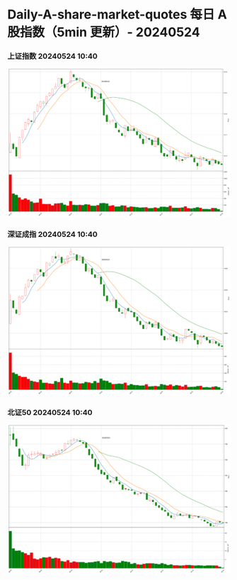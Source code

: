 
# Daily-A-share-market-quotes 每日 A 股指数（5min 更新）- 20240524

### 上证指数 20240524 10:40
![](./fig/2024/5/20240524-sh000001.png)

### 深证成指 20240524 10:40
![](./fig/2024/5/20240524-sz399001.png)

### 北证50 20240524 10:40
![](./fig/2024/5/20240524-bj899050.png)
